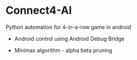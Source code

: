 # Connect4-AI
Python automation for 4-in-a-row game in android


*  Android control using Android Debug Bridge

*  Minimax algorithm - alpha beta pruning
